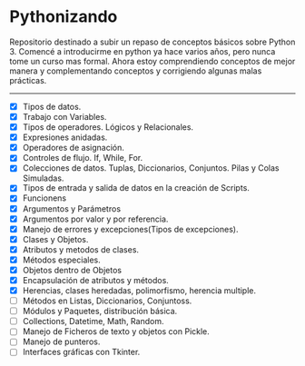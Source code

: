 # Pythonizando

Repositorio destinado a subir un repaso de conceptos básicos sobre Python 3.
Comencé a introducirme en python ya hace varios años, pero nunca tome un curso mas formal.
Ahora estoy comprendiendo conceptos de mejor manera y complementando conceptos y corrigiendo algunas malas prácticas.

***
- [x] Tipos de datos.
- [x] Trabajo con Variables.
- [x] Tipos de operadores. Lógicos y Relacionales.
- [x] Expresiones anidadas.
- [x] Operadores de asignación.
- [x] Controles de flujo. If, While, For.
- [x] Colecciones de datos. Tuplas, Diccionarios, Conjuntos. Pilas y Colas Simuladas.
- [x] Tipos de entrada y salida de datos en la creación de Scripts.
- [x] Funcionens
- [x] Argumentos y Parámetros
- [x] Argumentos por valor y por referencia.
- [x] Manejo de errores y excepciones(Tipos de excepciones).
- [x] Clases y Objetos.
- [x] Atributos y metodos de clases.
- [x] Métodos especiales.
- [x] Objetos dentro de Objetos
- [x] Encapsulación de atributos y métodos.
- [x] Herencias, clases heredadas, polimorfismo, herencia multiple.
- [ ] Métodos en Listas, Diccionarios, Conjuntoss.
- [ ] Módulos y Paquetes, distribución básica.
- [ ] Collections, Datetime, Math, Random.
- [ ] Manejo de Ficheros de texto y objetos con Pickle.
- [ ] Manejo de punteros.
- [ ] Interfaces gráficas con Tkinter.
